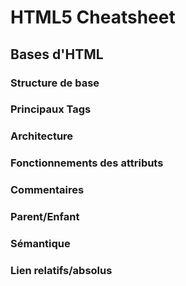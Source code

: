 # HTML5 Cheatsheet

## Bases d'HTML

### Structure de base

### Principaux Tags

### Architecture

### Fonctionnements des attributs

### Commentaires

### Parent/Enfant

### Sémantique

### Lien relatifs/absolus
